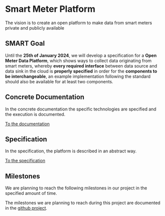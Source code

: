 # Smart Meter Platform

The vision is to create an open platform to make data from smart meters private and publicly available

## SMART Goal

Until the **25th of January 2024**, we will develop a specification for a **Open Meter Data Platform**, which shows ways to collect data originating from smart meters, whereby **every required interface** between data source and data sink in the cloud is **properly specified** in order for the **components to be interchangeable**, an example implementation following the standard should also be available for at least two components.

## Concrete Documentation

In the concrete documentation the specific technologies are specified and the execution is documented.

[To the documentation](documentation/README.md)

## Specification

In the specification, the platform is described in an abstract way.

[To the specification](specification/README.md)

## Milestones

We are planning to reach the following milestones in our project in the specified amount of time.

The milestones we are planning to reach during this project are documented in the [github project](https://github.com/xBlade58/smart-meter-platform-page/milestones).
